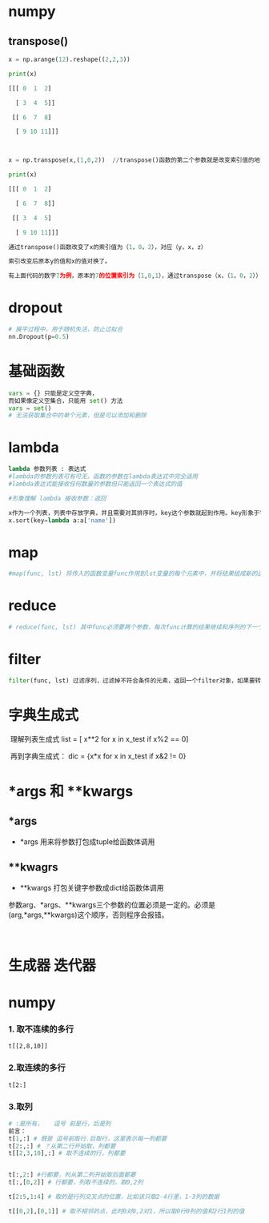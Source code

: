 # numpy

## transpose()

``` python
x = np.arange(12).reshape((2,2,3))

print(x)

[[[ 0  1  2]

  [ 3  4  5]]

 [[ 6  7  8]

  [ 9 10 11]]]



x = np.transpose(x,(1,0,2))  //transpose()函数的第二个参数就是改变索引值的地方

print(x)

[[[ 0  1  2]

  [ 6  7  8]]

 [[ 3  4  5]

  [ 9 10 11]]]

通过transpose()函数改变了x的索引值为（1，0，2），对应（y，x，z）

索引改变后原本y的值和x的值对换了。

有上面代码的数字7为例，原本的7的位置索引为（1,0,1），通过transpose（x，（1，0，2））索引改变为（0，1，1）
```

# dropout

``` python
# 展平过程中，用于随机失活，防止过拟合
nn.Dropout(p=0.5)
```

# 基础函数

``` python
vars = {} 只能是定义空字典，
而如果像定义空集合，只能用 set() 方法
vars = set()
# 无法获取集合中的单个元素，但是可以添加和删除
```



# lambda

```python
lambda 参数列表 : 表达式
#lambda的参数列表可有可无，函数的参数在lambda表达式中完全适用
#lambda表达式能接收任何数量的参数但只能返回一个表达式的值

#形象理解 lambda 接收参数：返回

x作为一个列表，列表中存放字典，并且需要对其排序时，key这个参数就起到作用。key形象于字典kv中的k。第一个a是要升或者降的数据，在这里就是字典，冒号后是对字典中那个k进行排序
x.sort(key=lambda a:a['name'])
```



# map

```python
#map(func, lst) 将传入的函数变量func作用到lst变量的每个元素中，并将结果组成新的迭代器返回
```

# reduce

```python
# reduce(func, lst) 其中func必须要两个参数，每次func计算的结果继续和序列的下一个元素做累积计算。

```

# filter

```python
filter(func, lst) 过滤序列，过滤掉不符合条件的元素，返回一个filter对象，如果要转换为列表，可以用 list（）转换。
```



# 字典生成式

​	理解列表生成式 list = [ x**2 for x in x_test if x%2 == 0]

​	再到字典生成式： dic = {x*x for x in x_test if x&2 != 0}



# *args 和 **kwargs

## *args

- *args 用来将参数打包成tuple给函数体调用

## **kwagrs

- **kwargs 打包关键字参数成dict给函数体调用



参数arg、*args、**kwargs三个参数的位置必须是一定的。必须是(arg,*args,**kwargs)这个顺序，否则程序会报错。

​	



# 生成器 迭代器



# numpy

### 1. 取不连续的多行

`t[[2,8,10]]`

### 2.取连续的多行

`t[2:]`

### 3.取列
```python
# :是所有，   逗号 前是行，后是列
前言：
t[1,:] # 既是 逗号前取行.后取行，这里表示每一列都要
t[2:,:] # ？从第二行开始取，列都要
t[[2,3,10],:] # 取不连续的行，列都要


t[:,2:] #行都要，列从第二列开始取后面都要
t[:,[0,2]] # 行都要，列取不连续的，取0,2列

t[2:5,1:4] # 取的是行列交叉点的位置，比如该只取2-4行里，1-3列的数据

t[[0,2],[0,1]] # 取不相邻的点，此时0对0,2对1，所以取0行0列的值和2行1列的值
```

